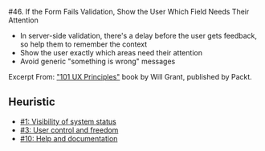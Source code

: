 #46. If the Form Fails Validation, Show the User Which Field Needs Their Attention
-  In server-side validation, there's a delay before the user gets feedback, so help them to remember the context
-  Show the user exactly which areas need their attention
-  Avoid generic "something is wrong" messages

Excerpt From: ["101 UX Principles"](https://www.packtpub.com/web-development/101-ux-principles) book by Will Grant, published by Packt.

## Heuristic
- [#1: Visibility of system status](https://github.com/fullcircle23/fullcircle23.github.io/blob/master/2020/ui-ux/10-usability-heuristics-for-user-interface-design.md#1-visibility-of-system-status-feedback)
- [#3: User control and freedom](https://github.com/fullcircle23/fullcircle23.github.io/blob/master/2020/ui-ux/10-usability-heuristics-for-user-interface-design.md#3-user-control-and-freedom-navigation)
- [#10: Help and documentation](https://github.com/fullcircle23/fullcircle23.github.io/blob/master/2020/ui-ux/10-usability-heuristics-for-user-interface-design.md#10-help-and-documentation-help)
